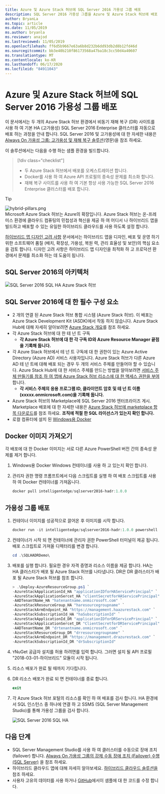 ```yaml
---
title: Azure 및 Azure Stack 허브에 SQL Server 2016 가용성 그룹 배포
description: SQL Server 2016 가용성 그룹을 Azure 및 Azure Stack 허브에 배포 하는 방법에 대해 알아봅니다.
author: BryanLa
ms.topic: article
ms.date: 11/05/2019
ms.author: bryanla
ms.reviewer: anajod
ms.lastreviewed: 11/05/2019
ms.openlocfilehash: ff6d5b9667e63a6b8d232b6dd93db2d8b12fd46d
ms.sourcegitcommit: bb3e40b210f86173568a47ba18c3cc50d4a40607
ms.translationtype: MT
ms.contentlocale: ko-KR
ms.lasthandoff: 06/17/2020
ms.locfileid: "84911043"
---
```

# <a name="deploy-a-sql-server-2016-availability-group-to-azure-and-azure-stack-hub"></a>Azure 및 Azure Stack 허브에 SQL Server 2016 가용성 그룹 배포

이 문서에서는 두 개의 Azure Stack 허브 환경에서 비동기 재해 복구 (DR) 사이트를 사용 하 여 기본 HA (고가용성) SQL Server 2016 Enterprise 클러스터를 자동으로 배포 하는 과정을 안내 합니다. SQL Server 2016 및 고가용성에 대 한 자세한 내용은 [Always On 가용성 그룹: 고가용성 및 재해 복구 솔루션](https://docs.microsoft.com/sql/database-engine/availability-groups/windows/always-on-availability-groups-sql-server?view=sql-server-2016)(영문)을 참조 하세요.

이 솔루션에서는 다음을 수행 하는 샘플 환경을 빌드합니다.

> [!div class="checklist"]
> - 두 Azure Stack 허브에서 배포를 오케스트레이션 합니다.
> - Docker를 사용 하 여 Azure API 프로필의 종속성 문제를 최소화 합니다.
> - 재해 복구 사이트를 사용 하 여 기본 항상 사용 가능한 SQL Server 2016 Enterprise 클러스터를 배포 합니다.

> [!Tip]  
> ![hybrid-pillars.png](./media/solution-deployment-guide-cross-cloud-scaling/hybrid-pillars.png)  
> Microsoft Azure Stack 허브는 Azure의 확장입니다. Azure Stack 허브는 온-프레미스 환경에 클라우드 컴퓨팅의 민첩성과 혁신을 제공 하 여 어디서 나 하이브리드 앱을 빌드하고 배포할 수 있는 유일한 하이브리드 클라우드를 사용 하도록 설정 합니다.  
> 
> [하이브리드 앱 디자인 고려 사항](overview-app-design-considerations.md) 문서에서는 하이브리드 앱을 디자인, 배포 및 운영 하기 위한 소프트웨어 품질 (배치, 확장성, 가용성, 복원 력, 관리 효율성 및 보안)의 핵심 요소을 검토 합니다. 디자인 고려 사항은 하이브리드 앱 디자인을 최적화 하 고 프로덕션 환경에서 문제를 최소화 하는 데 도움이 됩니다.

## <a name="architecture-for-sql-server-2016"></a>SQL Server 2016의 아키텍처

![SQL Server 2016 SQL HA Azure Stack 허브](media/solution-deployment-guide-sql-ha/image1.png)

## <a name="prerequisites-for-sql-server-2016"></a>SQL Server 2016에 대 한 필수 구성 요소

- 2 개의 연결 된 Azure Stack 허브 통합 시스템 (Azure Stack 허브). 이 배포는 Azure Stack Development Kit (ASDK)에서 작동 하지 않습니다. Azure Stack Hub에 대해 자세히 알아보려면 [Azure Stack 개요](https://azure.microsoft.com/overview/azure-stack/)를 참조 하세요.
- 각 Azure Stack 허브에 대 한 테 넌 트 구독
  - **각 Azure Stack 허브에 대 한 각 구독 ID와 Azure Resource Manager 끝점을 기록해 둡니다.**
- 각 Azure Stack 허브에서 테 넌 트 구독에 대 한 권한이 있는 Azure Active Directory (Azure AD) 서비스 사용자입니다. Azure Stack 허브가 다른 Azure AD 테 넌 트에 대해 배포 되는 경우 두 개의 서비스 주체를 만들어야 할 수 있습니다. Azure Stack Hub에 대 한 서비스 주체를 만드는 방법을 알아보려면 [서비스 주체 만들기를 참조 하 여 앱에 Azure Stack 허브 리소스에 대 한 액세스 권한을 부여](https://docs.microsoft.com/azure-stack/user/azure-stack-create-service-principals)합니다.
  - **각 서비스 주체의 응용 프로그램 ID, 클라이언트 암호 및 테 넌 트 이름 (xxxxx.onmicrosoft.com)을 기록해 둡니다.**
- Azure Stack 허브의 Marketplace에 SQL Server 2016 엔터프라이즈 게시. Marketplace 배포에 대 한 자세한 내용은 [Azure Stack 허브에 marketplace 항목 다운로드](https://docs.microsoft.com/azure-stack/operator/azure-stack-download-azure-marketplace-item)를 참조 하세요.
    **조직에 적절 한 SQL 라이선스가 있는지 확인 합니다.**
- 로컬 컴퓨터에 설치 된 [Windows용 Docker](https://docs.docker.com/docker-for-windows/)

## <a name="get-the-docker-image"></a>Docker 이미지 가져오기

각 배포에 대 한 Docker 이미지는 서로 다른 Azure PowerShell 버전 간의 종속성 문제를 제거 합니다.

1. Windows용 Docker Windows 컨테이너를 사용 하 고 있는지 확인 합니다.
2. 관리자 권한 명령 프롬프트에서 다음 스크립트를 실행 하 여 배포 스크립트를 사용 하 여 Docker 컨테이너를 가져옵니다.

    ```powershell  
    docker pull intelligentedge/sqlserver2016-hadr:1.0.0
    ```

## <a name="deploy-the-availability-group"></a>가용성 그룹 배포

1. 컨테이너 이미지를 성공적으로 끌어온 후 이미지를 시작 합니다.

      ```powershell  
      docker run -it intelligentedge/sqlserver2016-hadr:1.0.0 powershell
      ```

2. 컨테이너가 시작 되 면 컨테이너에 관리자 권한 PowerShell 터미널이 제공 됩니다. 배포 스크립트로 가져올 디렉터리를 변경 합니다.

      ```powershell  
      cd .\SQLHADRDemo\
      ```

3. 배포를 실행 합니다. 필요한 경우 자격 증명과 리소스 이름을 제공 합니다. HA는 HA 클러스터가 배포 될 Azure Stack 허브를 나타냅니다. DR은 DR 클러스터가 배포 될 Azure Stack 허브를 참조 합니다.

      ```powershell
      > .\Deploy-AzureResourceGroup.ps1 `
      -AzureStackApplicationId_HA "applicationIDforHAServicePrincipal" `
      -AzureStackApplicationSercet_HA "clientSecretforHAServicePrincipal" `
      -AADTenantName_HA "hatenantname.onmicrosoft.com" `
      -AzureStackResourceGroup_HA "haresourcegroupname" `
      -AzureStackArmEndpoint_HA "https://management.haazurestack.com" `
      -AzureStackSubscriptionId_HA "haSubscriptionId" `
      -AzureStackApplicationId_DR "applicationIDforDRServicePrincipal" `
      -AzureStackApplicationSercet_DR "ClientSecretforDRServicePrincipal" `
      -AADTenantName_DR "drtenantname.onmicrosoft.com" `
      -AzureStackResourceGroup_DR "drresourcegroupname" `
      -AzureStackArmEndpoint_DR "https://management.drazurestack.com" `
      -AzureStackSubscriptionId_DR "drSubscriptionId"
      ```

4. `Y`NuGet 공급자 설치를 허용 하려면를 입력 합니다. 그러면 설치 될 API 프로필 "2018-03-01-하이브리드" 모듈이 시작 됩니다.

5. 리소스 배포가 완료 될 때까지 기다립니다.

6. DR 리소스 배포가 완료 되 면 컨테이너를 종료 합니다.

      ```powershell
      exit
      ```

7. 각 Azure Stack 허브 포털의 리소스를 확인 하 여 배포를 검사 합니다. HA 환경에서 SQL 인스턴스 중 하나에 연결 하 고 SSMS (SQL Server Management Studio)를 통해 가용성 그룹을 검사 합니다.

    ![SQL Server 2016 SQL HA](media/solution-deployment-guide-sql-ha/image2.png)

## <a name="next-steps"></a>다음 단계

- SQL Server Management Studio를 사용 하 여 클러스터를 수동으로 장애 조치 (failover) 합니다. [Always On 가용성 그룹의 강제 수동 장애 조치 (Failover) 수행 (SQL Server)](https://docs.microsoft.com/sql/database-engine/availability-groups/windows/perform-a-forced-manual-failover-of-an-availability-group-sql-server?view=sql-server-2017) 을 참조 하세요.
- 하이브리드 클라우드 앱에 대해 자세히 알아보세요. [하이브리드 클라우드 솔루션을](https://aka.ms/azsdevtutorials) 참조 하세요.
- 사용자 고유의 데이터를 사용 하거나 [GitHub](https://github.com/Azure-Samples/azure-intelligent-edge-patterns)에서이 샘플에 대 한 코드를 수정 합니다.
